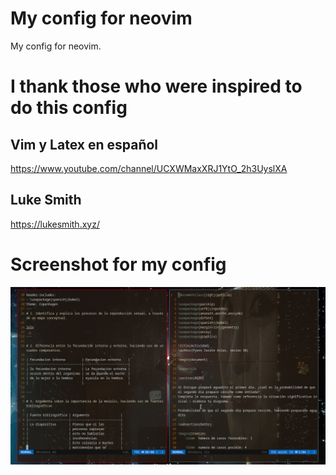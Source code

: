 # My config for neovim
My config for neovim.

# I thank those who were inspired to do this config

## Vim y Latex en español

https://www.youtube.com/channel/UCXWMaxXRJ1YtO_2h3UyslXA

## Luke Smith

https://lukesmith.xyz/

# Screenshot for my config

![screenshoot](pic-full-201113-1446-22.png)
